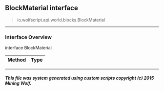 ## BlockMaterial __interface__

>io.wolfscript.api.world.blocks.BlockMaterial

---

### Interface Overview

interface BlockMaterial

Method | Type   
--- | :--- 



---



##### This file was system generated using custom scripts copyright (c) 2015 Mining Wolf.
	

